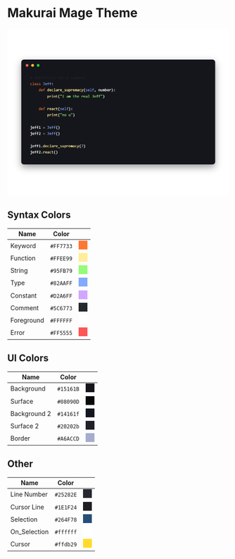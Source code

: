 # Makurai Mage Theme

<div align=center>

![Theme Preview](../../dogs/mage/thumbnail.png)
</div>

## Syntax Colors
| Name      | Color          | |
|-----------|----------------|-|
| Keyword   | `#FF7733` | ![keyword](../../dogs/mage/keyword.png) |
| Function  | `#FFEE99` | ![function](../../dogs/mage/function.png) |
| String    | `#95FB79` | ![string](../../dogs/mage/string.png) |
| Type      | `#82AAFF` | ![type](../../dogs/mage/type.png) |
| Constant  | `#D2A6FF` | ![constant](../../dogs/mage/constant.png) |
| Comment   | `#5C6773` | ![comment](../../dogs/mage/comment.png) |
| Foreground| `#FFFFFF` | ![foreground](../../dogs/mage/foreground.png) |
| Error     | `#FF5555` | ![error](../../dogs/mage/error.png) |

## UI Colors
| Name          | Color           | |
|---------------|-----------------|-|
| Background    | `#15161B` | ![bg](../../dogs/mage/bg.png) |
| Surface       | `#08090D` | ![surface](../../dogs/mage/surface.png) |
| Background 2  | `#14161f` | ![bg_alt](../../dogs/mage/bg_alt.png) |
| Surface 2     | `#20202b` | ![surface_alt](../../dogs/mage/surface_alt.png) |
| Border        | `#A6ACCD` | ![border](../../dogs/mage/border.png) |

## Other
| Name         | Color           | |
|--------------|-----------------|-|
| Line Number  | `#25282E` | ![line_nr](../../dogs/mage/line_nr.png) |
| Cursor Line  | `#1E1F24` | ![cursor_line](../../dogs/mage/cursor_line.png) |
| Selection    | `#264F78` | ![selection](../../dogs/mage/selection.png) |
| On_Selection | `#ffffff` | ![on_selection](../../dogs/mage/on_selection.png) |
| Cursor       | `#ffdb29` | ![cursor](../../dogs/mage/cursor.png) |